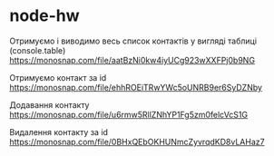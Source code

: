 # node-hw

Отримуємо і виводимо весь список контактів у вигляді таблиці (console.table)
https://monosnap.com/file/aatBzNi0kw4iyUCg923wXXFPj0b9NG

Отримуємо контакт за id
https://monosnap.com/file/ehhROEiTRwYWc5oUNRB9er6SyDZNby

Додавання контакту
https://monosnap.com/file/u6rmw5RllZNhYP1Fg5zm0felcVcS1G

Видалення контакту за id
https://monosnap.com/file/0BHxQEbOKHUNmcZyvrqdKD8vLAHaz7

